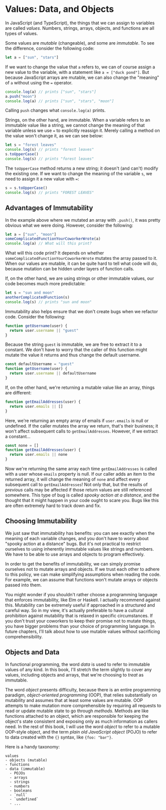 # Values: Data, and Objects

In JavaScript (and TypeScript), the things that we can assign to variables are called _values_. Numbers, strings, arrays, objects, and functions are all types of values.

Some values are _mutable_ (changeable), and some are _immutable_. To see the difference, consider the following code:

```js
let a = ["sun", "stars"]
```

If we want to change the value that `a` refers to, we can of course assign a new value to the variable, with a statement like `a = ["duck pond"]`. But because JavaScript arrays are mutable, we can also change the "meaning" of `a` without using the `=` operator.

```js
console.log(a) // prints ["sun", "stars"]
a.push("moon")
console.log(a) // prints ["sun", "stars", "moon"]
```

Calling `push` changes what `console.log(a)` prints.

Strings, on the other hand, are immutable. When a variable refers to an immutable value like a string, we cannot change the meaning of that variable unless we use `=` to explicitly reassign it. Merely calling a method on the value won't change it, as we can see below:

```js
let s = "forest leaves"
console.log(s) // prints "forest leaves"
s.toUpperCase()
console.log(s) // prints "forest leaves"
```

The `toUpperCase` method returns a new string; it doesn't (and can't) modify the existing one. If we want to change the meaning of the variable `s`, we need to assign it a new value with `=`:

```js
s = s.toUpperCase()
console.log(s) // prints "FOREST LEAVES"
```

## Advantages of Immutability

In the example above where we mutated an array with `.push()`, it was pretty obvious what we were doing. However, consider the following:

```js
let a = ["sun", "moon"]
someComplicatedFunctionYourCoworkerWrote(a)
console.log(a) // What will this print?
```

What will this code print? It depends on whether `someComplicatedFunctionYourCoworkerWrote` mutates the array passed to it. When our values are mutable, it can be quite hard to tell what code will do, because mutation can be hidden under layers of function calls.

If, on the other hand, we are using strings or other immutable values, our code becomes much more predictable:

```js
let s = "sun and moon"
anotherComplicatedFunction(s)
console.log(s) // prints "sun and moon"
```

Immutability also helps ensure that we don't create bugs when we refactor code. Consider the following:

```js
function getUsername(user) {
  return user.username || "guest"
}
```

Because the string `guest` is immutable, we are free to extract it to a constant. We don't have
to worry that the caller of this function might mutate the value it returns and thus change the default username.

```js
const defaultUsername = "guest"
function getUsername(user) {
  return user.username || defaultUsername
}
```

If, on the other hand, we're returning a mutable value like an array, things are different:

```js
function getEmailAddresses(user) {
  return user.emails || []
}
```

Here, we're returning an empty array of emails if `user.emails` is null or undefined. If the caller mutates the array we return, that's their business; it won't affect subsequent calls to `getEmailAddresses`. However, if we extract a constant...

```js
const none = []
function getEmailAddresses(user) {
  return user.emails || none
}
```

Now we're returning the same array each time `getEmailAddresses` is called with a user whose `emails` property is null. If our caller adds an item to the returned array, it will change the meaning of `none` and affect every subsequent call to `getEmailAddresses`! Not only that, but the results of _previous_ calls may be affected if those return values are still referenced somewhere. This type of bug is called _spooky action at a distance_, and the thought that it might happen in your code ought to scare you. Bugs like this are often extremely hard to track down and fix.

<!--
If `anotherComplicatedFunction` needs to transform the value passed to it, it can simply return the updated value:

```js
let s = "sun and moon"
s = anotherComplicatedFunction(s)
console.log(s)
```
-->

## Choosing Immutability

We just saw that immutability has benefits: you can see exactly when the meaning of each variable changes, and you don't have to worry about "spooky action at a distance" bugs. But it's not practical to restrict ourselves to using inherently immutable values like strings and numbers. We have to be able to use arrays and objects to program effectively.

In order to get the benefits of immutability, we can simply promise ourselves not to mutate arrays and objects. If we trust each other to adhere to this policy, we can make simplifying assumptions when reading the code. For example, we can assume that functions won't mutate arrays or objects passed into them.

You might wonder if you shouldn't rather choose a programming language that enforces immutability, like Elm or Haskell. I actually recommend against this. Mutability can be extremely useful if approached in a structured and careful way. So in my view, it's actually preferable to have a cultural prohibition against mutability that is relaxed in specific circumstances. If you don't trust your coworkers to keep their promise not to mutate things, you have bigger problems than your choice of programming language. In future chapters, I'll talk about how to use mutable values without sacrificing comprehensibility.

## Objects and Data

In functional programming, the word _data_ is used to refer to immutable values of any kind. In this book, I'll stretch the term slightly to cover any values, including objects and arrays, that we're choosing to _treat_ as immutable.

The word _object_ presents difficulty, because there is an entire programming paradigm, _object-oriented programming_ (OOP), that relies substantially on mutability and assumes that at least some values are mutable. OOP attempts to make mutation more comprehensible by requiring all requests to read or update mutable state to go through _methods_. Methods are like functions attached to an object, which are responsible for keeping the object's state consistent and exposing only as much information as callers need. In the rest of this book, I will use the word _object_ to refer to a mutable OOP-style object, and the term _plain old JavaScript object_ (POJO) to refer to data created with the `{}` syntax, like `{foo: "bar"}`.

Here is a handy taxonomy:

```
values
- objects (mutable)
- functions
- data (immutable)
  - POJOs
  - arrays
  - strings
  - numbers
  - booleans
  - `null`
  - `undefined`
  - ...
```